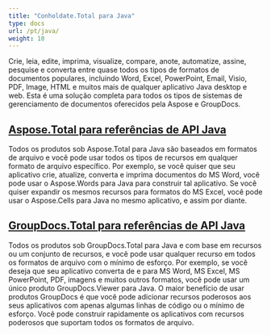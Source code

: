 ```yaml
---
title: "Conholdate.Total para Java"
type: docs
url: /pt/java/
weight: 10
---
```


Crie, leia, edite, imprima, visualize, compare, anote, automatize, assine, pesquise e converta entre quase todos os tipos de formatos de documentos populares, incluindo Word, Excel, PowerPoint, Email, Visio, PDF, Image, HTML e muitos mais de qualquer aplicativo Java desktop e web. Esta é uma solução completa para todos os tipos de sistemas de gerenciamento de documentos oferecidos pela Aspose e GroupDocs.

## [Aspose.Total para referências de API Java](/aspose-total-for-java/)

Todos os produtos sob Aspose.Total para Java são baseados em formatos de arquivo e você pode usar todos os tipos de recursos em qualquer formato de arquivo específico. Por exemplo, se você quiser que seu aplicativo crie, atualize, converta e imprima documentos do MS Word, você pode usar o Aspose.Words para Java para construir tal aplicativo. Se você quiser expandir os mesmos recursos para formatos do MS Excel, você pode usar o Aspose.Cells para Java no mesmo aplicativo, e assim por diante.

## [GroupDocs.Total para referências de API Java](/groupdocs-total-for-java/)

Todos os produtos sob GroupDocs.Total para Java e com base em recursos ou um conjunto de recursos, e você pode usar qualquer recurso em todos os formatos de arquivo com o mínimo de esforço. Por exemplo, se você deseja que seu aplicativo converta de e para MS Word, MS Excel, MS PowerPoint, PDF, imagens e muitos outros formatos, você pode usar um único produto GroupDocs.Viewer para Java. O maior benefício de usar produtos GroupDocs é que você pode adicionar recursos poderosos aos seus aplicativos com apenas algumas linhas de código ou o mínimo de esforço. Você pode construir rapidamente os aplicativos com recursos poderosos que suportam todos os formatos de arquivo.